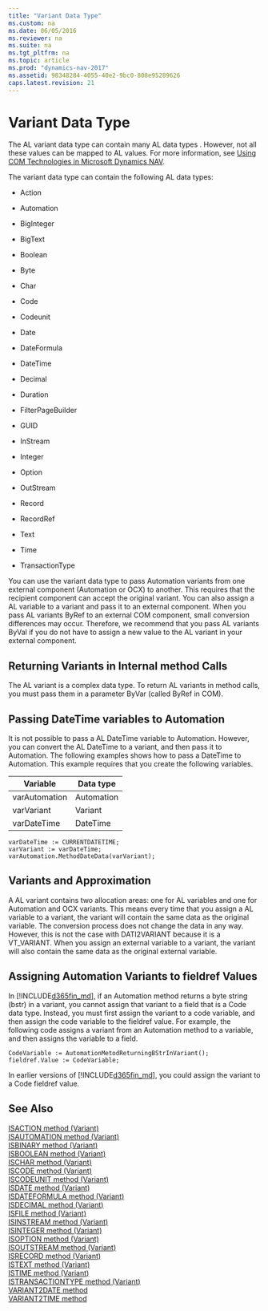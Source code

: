 ```yaml
---
title: "Variant Data Type"
ms.custom: na
ms.date: 06/05/2016
ms.reviewer: na
ms.suite: na
ms.tgt_pltfrm: na
ms.topic: article
ms.prod: "dynamics-nav-2017"
ms.assetid: 98348284-4055-40e2-9bc0-808e95289626
caps.latest.revision: 21
---
```

# Variant Data Type
The AL variant data type can contain many AL data types <!--NAV or any variants from OCX and Automation objects-->. However, not all these values can be mapped to AL values. For more information, see [Using COM Technologies in Microsoft Dynamics NAV](Using-COM-Technologies-in-Microsoft-Dynamics-NAV.md).  

 The variant data type can contain the following AL data types:  

-   Action  

-   Automation  

-   BigInteger  

-   BigText  

-   Boolean  

-   Byte  

-   Char  

-   Code  

-   Codeunit  

-   Date  

-   DateFormula  

-   DateTime  

-   Decimal  

-   Duration  

-   FilterPageBuilder  

-   GUID  

-   InStream  

-   Integer  

-   Option  

-   OutStream  

-   Record  

-   RecordRef  

-   Text  

-   Time  

-   TransactionType  

 You can use the variant data type to pass Automation variants from one external component \(Automation or OCX\) to another. This requires that the recipient component can accept the original variant. You can also assign a AL variable to a variant and pass it to an external component. When you pass AL variants ByRef to an external COM component, small conversion differences may occur. Therefore, we recommend that you pass AL variants ByVal if you do not have to assign a new value to the AL variant in your external component.  

## Returning Variants in Internal method Calls  
 The AL variant is a complex data type. To return AL variants in method calls, you must pass them in a parameter ByVar \(called ByRef in COM\).  

## Passing DateTime variables to Automation  
 It is not possible to pass a AL DateTime variable to Automation. However, you can convert the AL DateTime to a variant, and then pass it to Automation. The following examples shows how to pass a DateTime to Automation. This example requires that you create the following variables.  

|Variable|Data type|  
|--------------|---------------|  
|varAutomation|Automation|  
|varVariant|Variant|  
|varDateTime|DateTime|  

```  
varDateTime := CURRENTDATETIME;  
varVariant := varDateTime;  
varAutomation.MethodDateData(varVariant);  
```  

## Variants and Approximation  
 A AL variant contains two allocation areas: one for AL variables and one for Automation and OCX variants. This means every time that you assign a AL variable to a variant, the variant will contain the same data as the original variable. The conversion process does not change the data in any way. However, this is not the case with DATI2VARIANT because it is a VT\_VARIANT. When you assign an external variable to a variant, the variant will also contain the same data as the original external variable.  

  
## Assigning Automation Variants to fieldref Values  
 In [!INCLUDE[d365fin_md](../includes/d365fin_md.md)], if an Automation method returns a byte string \(bstr\) in a variant, you cannot assign that variant to a field that is a Code data type. Instead, you must first assign the variant to a code variable, and then assign the code variable to the fieldref value. For example, the following code assigns a variant from an Automation method to a variable, and then assigns the variable to a field.  
  
```  
CodeVariable := AutomationMetodReturningBStrInVariant();  
fieldref.Value := CodeVariable;  
```  

In earlier versions of [!INCLUDE[d365fin_md](../includes/d365fin_md.md)], you could assign the variant to a Code fieldref value.  
  
## See Also  
 <!--NAV [DATI2VARIANT method](../methods/devenv-DATI2VARIANT-method.md)-->   
 [ISACTION method \(Variant\)](../methods/devenv-ISACTION-method-Variant.md)   
 [ISAUTOMATION method \(Variant\)](../methods/devenv-ISAUTOMATION-method-Variant.md)   
 [ISBINARY method \(Variant\)](../methods/devenv-ISBINARY-method-Variant.md)   
 [ISBOOLEAN method \(Variant\)](../methods/devenv-ISBOOLEAN-method-Variant.md)   
 [ISCHAR method \(Variant\)](../methods/devenv-ISCHAR-method-Variant.md)   
 [ISCODE method \(Variant\)](../methods/devenv-ISCODE-method-Variant.md)   
 [ISCODEUNIT method \(Variant\)](../methods/devenv-ISCODEUNIT-method-Variant.md)   
 [ISDATE method \(Variant\)](../methods/devenv-ISDATE-method-Variant.md)   
 [ISDATEFORMULA method \(Variant\)](../methods/devenv-ISDATEFORMULA-method-Variant.md)   
 [ISDECIMAL method \(Variant\)](../methods/devenv-ISDECIMAL-method-Variant.md)   
 [ISFILE method \(Variant\)](../methods/devenv-ISFILE-method-Variant.md)   
 [ISINSTREAM method \(Variant\)](../methods/devenv-ISINSTREAM-method-Variant.md)   
 [ISINTEGER method \(Variant\)](../methods/devenv-ISINTEGER-method-Variant.md)   
 [ISOPTION method \(Variant\)](../methods/devenv-ISOPTION-method-Variant.md)   
 [ISOUTSTREAM method \(Variant\)](../methods/devenv-ISOUTSTREAM-method-Variant.md)   
 [ISRECORD method \(Variant\)](../methods/devenv-ISRECORD-method-Variant.md)   
 [ISTEXT method \(Variant\)](../methods/devenv-ISTEXT-method-Variant.md)   
 [ISTIME method \(Variant\)](../methods/devenv-ISTIME-method-Variant.md)   
 [ISTRANSACTIONTYPE method \(Variant\)](../methods/devenv-ISTRANSACTIONTYPE-method-Variant.md)   
 [VARIANT2DATE method](../methods/devenv-VARIANT2DATE-method.md)   
 [VARIANT2TIME method](../methods/devenv-VARIANT2TIME-method.md)

